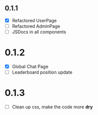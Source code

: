 ## 0.1.1
- [x] Refactored UserPage
- [ ] Refactored AdminPage
- [ ] JSDocs in all components

# 0.1.2
- [X] Global Chat Page
- [ ] Leaderboard position update

# 0.1.3
- [ ] Clean up css, make the code more **dry**
